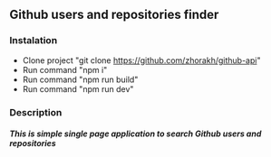 ## Github users and repositories finder

### Instalation

- Clone project "git clone https://github.com/zhorakh/github-api"
- Run command "npm i"
- Run command "npm run build"
- Run command "npm run dev"

### Description

##### This is simple single page application to search Github users and repositories
